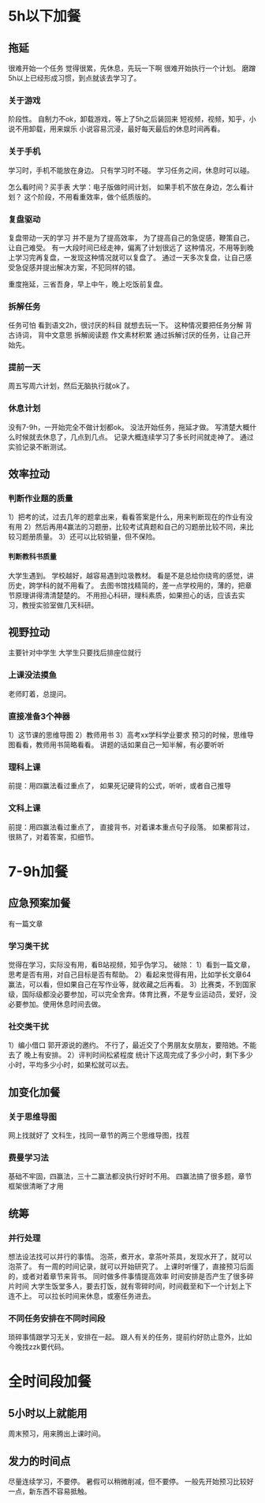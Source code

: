 # 5h以下加餐
## 拖延
很难开始一个任务
觉得很累，先休息，先玩一下啊
很难开始执行一个计划。
磨蹭
5h以上已经形成习惯，到点就该去学习了。
### 关于游戏
阶段性。
自制力不ok，卸载游戏，等上了5h之后装回来
短视频，视频，知乎，小说不用卸载，用来娱乐
小说容易沉浸，最好每天最后的休息时间再看。
### 关于手机
学习时，手机不能放在身边。
只有学习时不碰。
学习任务之间，休息时可以碰。

怎么看时间？买手表
大学：电子版做时间计划，
如果手机不放在身边，怎么看计划？
这个阶段，不用看重效率，做个纸质版的。
### 复盘驱动
复盘带动一天的学习
并不是为了提高效率，
为了提高自己的急促感，鞭策自己，让自己难受。
有一大段时间已经走神，偏离了计划很远了
这种情况，不用等到晚上学习完再复盘，一发现这种情况就可以复盘了。
通过一天多次复盘，让自己感受急促感并提出解决方案，不犯同样的错。

重度拖延，三省吾身，早上中午，晚上吃饭前复盘。
### 拆解任务
任务可怕
看到语文2h，很讨厌的科目
就想去玩一下。
这种情况要把任务分解
背古诗词，
背中文意思
拆解阅读题
作文素材积累
通过拆解讨厌的任务，让自己开始先。
### 提前一天
周五写周六计划，然后无脑执行就ok了。
### 休息计划
没有7-9h，一开始完全不做计划都ok。
没法开始任务，拖延才做。
写清楚大概什么时候就去休息了，几点到几点。
记录大概连续学习了多长时间就走神了。
通过实验记录不断测试。
## 效率拉动
### 判断作业题的质量
1）把考的试，过去几年的题拿出来，看看答案是什么，用来判断现在的作业有没有用
2）然后再用4赢法的习题册，比较考试真题和自己的习题册比较不同，来比较习题册质量。
3）还可以比较销量，但不保险。
#### 判断教科书质量
大学生遇到。
学校越好，越容易遇到垃圾教材。
看是不是总给你绕弯的感觉，讲历史，跨学科的就不用看了。
去图书馆找精简的，差一点学校用的，薄的，把章节原理讲得清清楚楚的。
不用担心科研，理科素质，如果担心的话，应该去实习，教授实验室做几天科研。
## 视野拉动
主要针对中学生
大学生只要找后排座位就行
### 上课没法摸鱼
老师盯着，总提问。
### 直接准备3个神器
1）这节课的思维导图
2）教师用书
3）高考xx学科学业要求
预习的时候，思维导图看看，教师用书简略看看。
讲题的话如果自己一知半解，有必要听听
### 理科上课
前提：用四赢法看过重点了，
如果死记硬背的公式，听听，或者自己推导
### 文科上课
前提：用四赢法看过重点了，
直接背书，对着课本重点句子段落。
如果都背过，很熟了，对着答案，扣细节。
# 7-9h加餐
## 应急预案加餐
有一篇文章
### 学习类干扰
觉得在学习，实际没有用，看B站视频，知乎伪学习。
破除：
1）看到一篇文章，思考是否有用，对自己目标是否有帮助。
2）看起来觉得有用，比如学长文章64赢法，可以看，但如果自己在写作业等，就收藏之后再看。
3）比赛类，不到国家级，国际级都没必要参加，可以完全舍弃。体育比赛，不是专业运动员，爱好，没必要参加。使用休息时间去做。
### 社交类干扰
1）编小借口
郭开源说的邀约。
不行了，最近交了个男朋友女朋友，要陪她。不能去了
晚上有安排。
2）评判时间松紧程度
统计下这周完成了多少小时，剩下多少小时，平均多少小时，如果松就可以去。
## 加变化加餐
### 关于思维导图
网上找就好了
文科生，找同一章节的两三个思维导图，找茬
### 费曼学习法
基础不牢固，四赢法，三十二赢法都没执行好时不用。
四赢法搞了很多题，章节框架很清晰了才用
## 统筹
### 并行处理
想法设法找可以并行的事情。
泡茶，煮开水，拿茶叶茶具，发现水开了，就可以泡茶了。
有一周的时间记录，就可以开始研究了。
上课时听懂了，直接预习后面的，或者对着章节来背书。
同时做多件事情提高效率
时间安排是否产生了很多碎片时间
大学生饭堂多人，要去打饭，就有零碎时间，时间截至和下一个计划上下连不上。
可以拉长时间来休息，或塞任务进去。

### 不同任务安排在不同时间段
琐碎事情跟学习无关，安排在一起。
跟人有关的任务，提前约好防止意外，比如今晚找zzk要代码。

# 全时间段加餐
## 5小时以上就能用
周末预习，用来腾出上课时间。
## 发力的时间点
尽量连续学习，不要停。
暑假可以稍微削减，但不要停。
一般先开始预习比较好一点，新东西不容易抵触。
